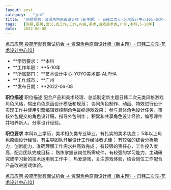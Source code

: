 ```yaml
---
layout:	post
category:	"job"
title:	"网易招聘：资深角色原画设计师（新主题）- 日韩二次元-艺术设计中心101-美术-游戏美术类-广州本科5-10年"
tags:	[网易,招聘,面试,找工作,工作,内推,美术,游戏美术类,广州,本科,5-10年]
date:	2022-06-08
---
```


[点击应聘 投简历就有面试机会 -> 资深角色原画设计师（新主题）- 日韩二次元-艺术设计中心101](http://mobile.bole.netease.com/bole/boleDetail?id=36617&employeeId=346f03c3cda5f04c&key=all)



- **学历要求： **本科
- **工作年限： **5-10年
- **所属部门： **艺术设计中心-YOYO美术部-ALPHA
- **工作城市： **广州
- **发布日期： **2022-06-08



**职位描述**
职位描述
配合产品和美术经理、总监制定新主题日韩二次元类风格游戏角色风格，输出角色原画设计模版和规范；
协同角色制作、动画、特效进行设计实现工作并使用引擎编辑器控制角色最终游戏效果；
参与具体角色设计任务，审核外包提交的角色设计稿，指导外包制作；
积累和共享角色设计经验，编写课件并培养新人，分享设计经验。




**职位要求**
本科以上学历，美术相关类专业毕业，有扎实的美术功底；
5年以上角色原画设计经验，有主导团队开展设计工作经验者尤佳；
有较强的综合分析能力，创新能力，准确理解工作需求并高效完成；
有较强的责任心，工作投入度高，配合团队完成目标；
熟练掌握该岗位所需软件，有较强的学习能力，主动研究或学习新的技术运用到工作中；
热爱游戏，关注游戏体验，结合岗位工作配合产品改进游戏体验。



[点击应聘 投简历就有面试机会 -> 资深角色原画设计师（新主题）- 日韩二次元-艺术设计中心101](http://mobile.bole.netease.com/bole/boleDetail?id=36617&employeeId=346f03c3cda5f04c&key=all)